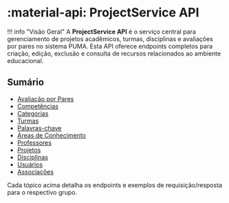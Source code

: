# :material-api: ProjectService API

!!! info "Visão Geral"
    A **ProjectService API** é o serviço central para gerenciamento de projetos acadêmicos, turmas, disciplinas e avaliações por pares no sistema PUMA. Esta API oferece endpoints completos para criação, edição, exclusão e consulta de recursos relacionados ao ambiente educacional.

## Sumário

- [Avaliação por Pares](avaliacao.md)
- [Competências](competencias.md)
- [Categorias](categorias.md)
- [Turmas](turmas.md)
- [Palavras-chave](palavras-chave.md)
- [Áreas de Conhecimento](areas-conhecimento.md)
- [Professores](professores.md)
- [Projetos](projetos.md)
- [Disciplinas](disciplinas.md)
- [Usuários](usuarios.md)
- [Associações](associacoes.md)

Cada tópico acima detalha os endpoints e exemplos de requisição/resposta para o respectivo grupo.
